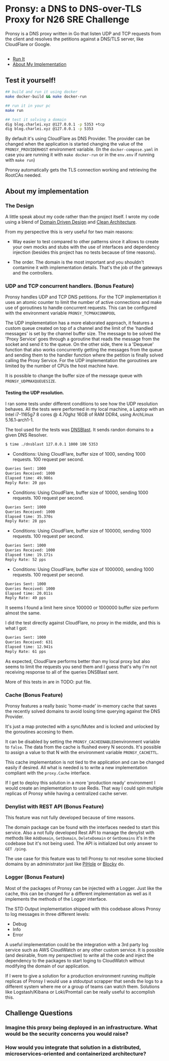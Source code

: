 # Pronsy: a DNS to DNS-over-TLS Proxy for N26 SRE Challenge

Pronsy is a DNS proxy written in Go that listen UDP and TCP requests from the
client and resolves the petitions against a DNS/TLS server, like CloudFlare or
Google.  

## 
- [Run It](#Test-it-yourself!)
- [About My Implementation](#About-my-implementation)

## Test it yourself! 

```sh
## build and run it using docker
make docker-build && make docker-run

## run it in your pc
make run

## test it solving a domain
dig blog.charlei.xyz @127.0.0.1 -p 5353 +tcp
dig blog.charlei.xyz @127.0.0.1 -p 5353
```
By default it's using CloudFlare as DNS Provider. The provider can be changed
when the application is started changing the value of the `PRONSY_PROVIDERHOST`
environment variable. (In the `docker-compose.yaml` in case you are running it
with `make docker-run` or in the `env.env` if running with `make run`)

Pronsy automatically gets the TLS connection working and retrieving the RootCAs
needed. 

## About my implementation
### The Design
A little speak about my code rather than the project itself. I wrote my code
using a blend of [Domain Driven
Design](https://martinfowler.com/bliki/DomainDrivenDesign.html) and [Clean
Architecture](https://blog.cleancoder.com/uncle-bob/2012/08/13/the-clean-architecture.html).

From my perspective this is very useful for two main reasons: 
- Way easier to test compared to other patterns since it allows to create your
  own mocks and stubs with the use of interfaces and dependency injection
  (besides this project has no tests because of time reasons).

- The order. The domain is the most important and you shouldn't contamine it
  with implementation details. That's the job of the gateways and the
  controllers.
                                
### UDP and TCP concurrent handlers. (Bonus Feature) 
Pronsy handles UDP and TCP DNS petitions. For the TCP implementation it uses an
atomic counter to limit the number of active connections and make use of
goroutines to handle concurrent requests. This can be configured with the
environment variable `PRONSY_TCPMAXCONNPOOL`

The UDP implementation has a more elaborated approach, it features a custom
queue created on top of a channel and the limit of the 'handled messages' is
set by the channel buffer size. The message to be solved the 'Proxy Service'
goes through a goroutine that reads the message from the socket and send it to
the queue. On the other side, there is a 'Dequeue' function that also works
concurrently getting the messages from the queue and sending them to the
handler function where the petition is finally solved calling the Proxy
Service. For the UDP implementation the goroutines are limited by the number of
CPUs the host machine have. 

It is possible to change the buffer size of the message queue with
`PRONSY_UDPMAXQUEUESIZE`. 

#### Testing the UDP resolution. 
I ran some tests under different conditions to see how the UDP resolution
behaves. All the tests were performed in my local machine, a Laptop with an
Intel i7-1165g7 8 cores @ 4.70ghz 16GB of RAM DDR4, using ArchLinux
5.16.1-arch1-1.

The tool used for the tests was
[DNSBlast](https://github.com/jedisct1/dnsblast). It sends randon domains to a
given DNS Resolver. 

```bash
$ time ./dnsblast 127.0.0.1 1000 100 5353
```

- Conditions: Using CloudFlare, buffer size of 1000, sending 1000 requests. 100
  request per second.  

```sh
Queries Sent: 1000
Queries Received: 1000
Elapsed time: 49.986s
Reply Rate: 20 pps
```

- Conditions: Using CloudFlare, buffer size of 10000, sending 1000 requests.
  100 request per second.  

```sh
Queries Sent: 1000
Queries Received: 1000
Elapsed time: 35.370s
Reply Rate: 28 pps
```

- Conditions: Using CloudFlare, buffer size of 100000, sending 1000 requests.
  100 request per second.  

```sh
Queries Sent: 1000
Queries Received: 1000
Elapsed time: 19.171s
Reply Rate: 52 pps
```
- Conditions: Using CloudFlare, buffer size of 1000000, sending 1000 requests.
  100 request per second.  

```sh
Queries Sent: 1000
Queries Received: 1000
Elapsed time: 20.011s
Reply Rate: 49 pps
```
It seems I found a limit here since 100000 or 1000000 buffer size perform
almost the same. 

I did the test directly against CloudFlare, no proxy in the middle, and this is
what I got:

```sh
Queries Sent: 1000
Queries Received: 631
Elapsed time: 12.941s
Reply Rate: 61 pps
```
As expected, CloudFlare performs better than my local proxy but also seems to
limit the requests you send them and I guess that's why I'm not receiving
response to all of the queries DNSBlast sent. 

More of this tests in are in TODO: put file. 


### Cache (Bonus Feature)
Pronsy features a really basic 'home-made' in-memory cache that saves the
recently solved domains to avoid losing time querying against the DNS
Provider. 

It's just a map protected with a sync/Mutex and is locked and unlocked by the
goroutines accesing to them. 

It can be disabled by setting the `PRONSY_CACHEENABLED`environment variable to
`false`. The data from the cache is flushed every N seconds. It's possible to assign a value to that N with the environment variable `PRONSY_CACHETTL`.  

This cache implementation is not tied to the application and can be changed
easily if desired. All what is needed is to write a new implementation
compliant with the `proxy.Cache` interface. 

If I get to deploy this solution in a more 'production ready' environment I
would create an implementation to use Redis. That way I could spin multiple
replicas of Pronsy while having a centralized cache server. 

### Denylist with REST API (Bonus Feature)
This feature was not fully developed because of time reasons. 

The domain package can be found with the interfaces needed to start this
service. Also a not fully developed Rest API to manage the denylist with
methods like `AddDomain`, `GetDomain`, `DeleteDomain` or `GetDomains` it's in
the codebase but it's not being used. The API is initialized but only answer to
`GET /ping`. 

The use case for this feature was to tell Pronsy to not resolve some blocked
domains by an administrator just like [PiHole](https://pi-hole.net/) or
[Blocky](https://0xerr0r.github.io/blocky/) do.  


### Logger (Bonus Feature)
Most of the packages of Pronsy can be injected with a Logger. Just like the
cache, this can be changed for a different implementation as well as it
implements the methods of the Logger interface. 

The STD Output implementation shipped with this codebase allows Pronsy to log
messages in three different levels: 
- Debug
- Info
- Error

A useful implementation could be the integration with a 3rd party log service
such as AWS CloudWatch or any other custom service. It is possible (and
desirable, from my perspective) to write all the code and inject the dependency
to the packages to start loging to CloudWatch without modifying the domain of
our application. 
                                        
If I were to give a solution for a production environment running multiple
replicas of Pronsy I would use a stdoutput scrapper that sends the logs to a
different system where me or a group of teams can watch them. Solutions like
Logstash/Kibana or Loki/Promtail can be really useful to accomplish this.    

## Challenge Questions

### Imagine this proxy being deployed in an infrastructure. What would be the security concerns you would raise?


### How would you integrate that solution in a distributed, microservices-oriented and containerized architecture?
